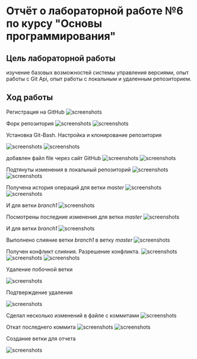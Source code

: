 # Отчёт о лабораторной работе №6 по курсу "Основы программирования"
## Цель лабораторной работы
изучение базовых возможностей системы управления версиями, опыт работы с Git Api, опыт работы с локальным и удаленным репозиторием. 

## Ход работы
Регистрация на GitHub
![screenshots](scr/scr1.png)

Форк репозитория
![screenshots](scr/scr2.png)
![screenshots](scr/scr3.png)

Установка Git-Bash. Настройка и клонирование репозитория

![screenshots](scr/scr4.png)
![screenshots](scr/scr5.png)

добавлен файл file через сайт GitHub
![screenshots](scr/scr6.png)
![screenshots](scr/scr7.png)

Подтянуты изменения в локальный репозиторий
![screenshots](scr/scr8.png)
![screenshots](scr/scr9.png)

Получена история операций для ветки *master*
![screenshots](scr/scr10.png)
![screenshots](scr/scr11.png)

И для ветки *branch1*
![screenshots](scr/scr12.png)

Посмотрены последние изменения для ветки *master* 
![screenshots](scr/scr13.png)

И для ветки *branch1*
![screenshots](scr/scr14.png)

Выполнено слияние ветки *branch1* в ветку *master* 
![screenshots](scr/scr15.png)

Получен конфликт слияния. Разрешение конфликта.
![screenshots](scr/scr16.png)
![screenshots](scr/scr17.png)
![screenshots](scr/scr18.png)

Удаление побочной ветки

![screenshots](scr/scr19.png)

Подтверждение удаления

![screenshots](scr/scr20.png)

Сделал несколько изменений в файле с коммитами
![screenshots](scr/scr21.png)

Откат последнего коммита
![screenshots](scr/scr22.png)
![screenshots](scr/scr23.png)

Создание ветки для отчета

![screenshots](scr/scr24.png)